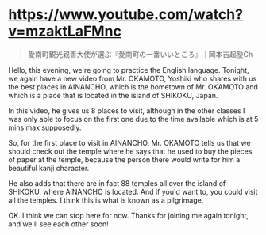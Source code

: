 # https://www.youtube.com/watch?v=mzaktLaFMnc

> 愛南町観光親善大使が選ぶ『愛南町の一番いいところ』｜岡本吉起塾Ch 

Hello, this evening, we're going to practice the English language. Tonight, we again have a new video from Mr. OKAMOTO, Yoshiki who shares with us the best places in AINANCHO, which is the hometown of Mr. OKAMOTO and which is a place that is located in the island of SHIKOKU, Japan.

In this video, he gives us 8 places to visit, although in the other classes I was only able to focus on the first one due to the time available which is at 5 mins max supposedly.

So, for the first place to visit in AINANCHO, Mr. OKAMOTO tells us that we should check out the temple where he says that he used to buy the pieces of paper at the temple, because the person there would write for him a beautiful kanji character.

He also adds that there are in fact 88 temples all over the island of SHIKOKU, where AINANCHO is located. And if you'd want to, you could visit all the temples. I think this is what is known as a pilgrimage.

OK. I think we can stop here for now. Thanks for joining me again tonight, and we'll see each other soon!

